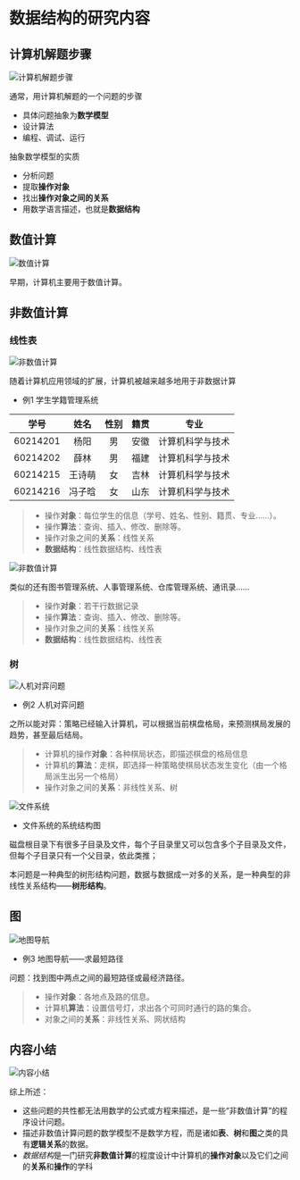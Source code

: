 # 数据结构的研究内容

## 计算机解题步骤

![计算机解题步骤](images/1.1-1.png)

通常，用计算机解题的一个问题的步骤

* 具体问题抽象为**数学模型**
* 设计算法
* 编程、调试、运行

抽象数学模型的实质

* 分析问题
* 提取**操作对象**
* 找出**操作对象之间的关系**
* 用数学语言描述，也就是**数据结构**


## 数值计算

![数值计算](images/1.1-2.png)

早期，计算机主要用于数值计算。



## 非数值计算

### 线性表

![非数值计算](images/1.1/1.1-3.png)

随着计算机应用领域的扩展，计算机被越来越多地用于非数据计算

* 例1 学生学籍管理系统

|   学号   |  姓名  | 性别 | 籍贯 |       专业       |
| :------: | :----: | :--: | ---- | :--------------: |
| 60214201 |  杨阳  |  男  | 安徽 | 计算机科学与技术 |
| 60214202 |  薛林  |  男  | 福建 | 计算机科学与技术 |
| 60214215 | 王诗萌 |  女  | 吉林 | 计算机科学与技术 |
| 60214216 | 冯子晗 |  女  | 山东 | 计算机科学与技术 |

> * 操作**对象**：每位学生的信息（学号、姓名、性别、籍贯、专业……）。
> * 操作**算法**：查询、插入、修改、删除等。
> * 操作对象之间的**关系**：线性关系
> * **数据结构**：线性数据结构、线性表

![非数值计算](images/1.1/1.1-4.png)

类似的还有图书管理系统、人事管理系统、仓库管理系统、通讯录……

> * 操作**对象**：若干行数据记录
> * 操作**算法**：查询、插入、修改、删除等。
> * 操作对象之间的**关系**：线性关系
> * **数据结构**：线性数据结构、线性表

### 树

![人机对弈问题](images/1.1/1.1-5.png)

* 例2 人机对弈问题

之所以能对弈：策略已经输入计算机，可以根据当前棋盘格局，来预测棋局发展的趋势，甚至最后结局。

> * 计算机的操作**对象**：各种棋局状态，即描述棋盘的格局信息
> * 计算机的**算法**：走棋，即选择一种策略使棋局状态发生变化（由一个格局派生出另一个格局）
> * 操作对象之间的**关系**：非线性关系、树

![文件系统](images/1.1/1.1-file-system.png)

* 文件系统的系统结构图

磁盘根目录下有很多子目录及文件，每个子目录里又可以包含多个子目录及文件，但每个子目录只有一个父目录，依此类推；

本问题是一种典型的树形结构问题，数据与数据成一对多的关系，是一种典型的非线性关系结构——**树形结构**。

## 图

![地图导航](images/1.1/1.1-graph.png)

* 例3 地图导航——求最短路径

问题：找到图中两点之间的最短路径或最经济路径。

> * 操作**对象**：各地点及路的信息。
> * 计算机**算法**：设置信号灯，求出各个可同时通行的路的集合。
> * 对象之间的**关系**：非线性关系、网状结构


## 内容小结

![内容小结](images/1.1/1.1-8.png)

综上所述：
* 这些问题的共性都无法用数学的公式或方程来描述，是一些“非数值计算”的程序设计问题。
* 描述非数值计算问题的数学模型不是数学方程，而是诸如**表**、**树**和**图**之类的具有**逻辑关系**的数据。
* *数据结构*是一门研究**非数值计算**的程度设计中计算机的**操作对象**以及它们之间的**关系**和**操作**的学科